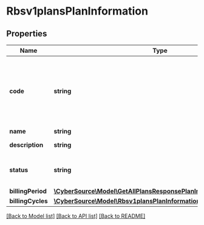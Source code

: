 # Rbsv1plansPlanInformation

## Properties
Name | Type | Description | Notes
------------ | ------------- | ------------- | -------------
**code** | **string** | Plan code is an optional field, If not provided system generates and assign one | [optional] 
**name** | **string** | Plan name | 
**description** | **string** | Plan description | [optional] 
**status** | **string** | Plan Status:  - &#x60;DRAFT&#x60;  - &#x60;ACTIVE&#x60; (default) | [optional] 
**billingPeriod** | [**\CyberSource\Model\GetAllPlansResponsePlanInformationBillingPeriod**](GetAllPlansResponsePlanInformationBillingPeriod.md) |  | [optional] 
**billingCycles** | [**\CyberSource\Model\Rbsv1plansPlanInformationBillingCycles**](Rbsv1plansPlanInformationBillingCycles.md) |  | [optional] 

[[Back to Model list]](../README.md#documentation-for-models) [[Back to API list]](../README.md#documentation-for-api-endpoints) [[Back to README]](../README.md)


